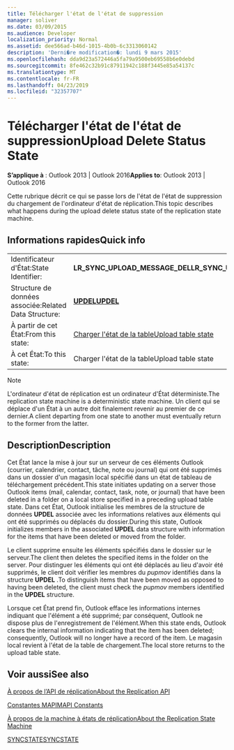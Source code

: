 ```yaml
---
title: Télécharger l'état de l'état de suppression
manager: soliver
ms.date: 03/09/2015
ms.audience: Developer
localization_priority: Normal
ms.assetid: dee566ad-b46d-1015-4b0b-6c3313060142
description: 'Derni�re modification�: lundi 9 mars 2015'
ms.openlocfilehash: dda9d23a572446a5fa79a9500eb69558b6e0debd
ms.sourcegitcommit: 8fe462c32b91c87911942c188f3445e85a54137c
ms.translationtype: MT
ms.contentlocale: fr-FR
ms.lasthandoff: 04/23/2019
ms.locfileid: "32357707"
---
```

# <a name="upload-delete-status-state"></a><span data-ttu-id="9e8d2-103">Télécharger l'état de l'état de suppression</span><span class="sxs-lookup"><span data-stu-id="9e8d2-103">Upload Delete Status State</span></span>

  
  
<span data-ttu-id="9e8d2-104">**S’applique à** : Outlook 2013 | Outlook 2016</span><span class="sxs-lookup"><span data-stu-id="9e8d2-104">**Applies to**: Outlook 2013 | Outlook 2016</span></span> 
  
 <span data-ttu-id="9e8d2-105">Cette rubrique décrit ce qui se passe lors de l'état de l'état de suppression du chargement de l'ordinateur d'état de réplication.</span><span class="sxs-lookup"><span data-stu-id="9e8d2-105">This topic describes what happens during the upload delete status state of the replication state machine.</span></span> 
  
## <a name="quick-info"></a><span data-ttu-id="9e8d2-106">Informations rapides</span><span class="sxs-lookup"><span data-stu-id="9e8d2-106">Quick info</span></span>

|||
|:-----|:-----|
|<span data-ttu-id="9e8d2-107">Identificateur d'État:</span><span class="sxs-lookup"><span data-stu-id="9e8d2-107">State Identifier:</span></span>  <br/> |<span data-ttu-id="9e8d2-108">**LR_SYNC_UPLOAD_MESSAGE_DEL**</span><span class="sxs-lookup"><span data-stu-id="9e8d2-108">**LR_SYNC_UPLOAD_MESSAGE_DEL**</span></span> <br/> |
|<span data-ttu-id="9e8d2-109">Structure de données associée:</span><span class="sxs-lookup"><span data-stu-id="9e8d2-109">Related Data Structure:</span></span>  <br/> |<span data-ttu-id="9e8d2-110">**[UPDEL](updel.md)**</span><span class="sxs-lookup"><span data-stu-id="9e8d2-110">**[UPDEL](updel.md)**</span></span> <br/> |
|<span data-ttu-id="9e8d2-111">À partir de cet État:</span><span class="sxs-lookup"><span data-stu-id="9e8d2-111">From this state:</span></span>  <br/> |[<span data-ttu-id="9e8d2-112">Charger l'état de la table</span><span class="sxs-lookup"><span data-stu-id="9e8d2-112">Upload table state</span></span>](upload-table-state.md) <br/> |
|<span data-ttu-id="9e8d2-113">À cet État:</span><span class="sxs-lookup"><span data-stu-id="9e8d2-113">To this state:</span></span>  <br/> |<span data-ttu-id="9e8d2-114">Charger l'état de la table</span><span class="sxs-lookup"><span data-stu-id="9e8d2-114">Upload table state</span></span>  <br/> |
   
> [!NOTE]
> <span data-ttu-id="9e8d2-115">L'ordinateur d'état de réplication est un ordinateur d'État déterministe.</span><span class="sxs-lookup"><span data-stu-id="9e8d2-115">The replication state machine is a deterministic state machine.</span></span> <span data-ttu-id="9e8d2-116">Un client qui se déplace d'un État à un autre doit finalement revenir au premier de ce dernier.</span><span class="sxs-lookup"><span data-stu-id="9e8d2-116">A client departing from one state to another must eventually return to the former from the latter.</span></span> 
  
## <a name="description"></a><span data-ttu-id="9e8d2-117">Description</span><span class="sxs-lookup"><span data-stu-id="9e8d2-117">Description</span></span>

<span data-ttu-id="9e8d2-118">Cet État lance la mise à jour sur un serveur de ces éléments Outlook (courrier, calendrier, contact, tâche, note ou journal) qui ont été supprimés dans un dossier d'un magasin local spécifié dans un état de tableau de téléchargement précédent.</span><span class="sxs-lookup"><span data-stu-id="9e8d2-118">This state initiates updating on a server those Outlook items (mail, calendar, contact, task, note, or journal) that have been deleted in a folder on a local store specified in a preceding upload table state.</span></span> <span data-ttu-id="9e8d2-119">Dans cet État, Outlook initialise les membres de la structure de données **UPDEL** associée avec les informations relatives aux éléments qui ont été supprimés ou déplacés du dossier.</span><span class="sxs-lookup"><span data-stu-id="9e8d2-119">During this state, Outlook initializes members in the associated **UPDEL** data structure with information for the items that have been deleted or moved from the folder.</span></span> 
  
<span data-ttu-id="9e8d2-120">Le client supprime ensuite les éléments spécifiés dans le dossier sur le serveur.</span><span class="sxs-lookup"><span data-stu-id="9e8d2-120">The client then deletes the specified items in the folder on the server.</span></span> <span data-ttu-id="9e8d2-121">Pour distinguer les éléments qui ont été déplacés au lieu d'avoir été supprimés, le client doit vérifier les membres du *pupmov* identifiés dans la structure **UPDEL** .</span><span class="sxs-lookup"><span data-stu-id="9e8d2-121">To distinguish items that have been moved as opposed to having been deleted, the client must check the  *pupmov*  members identified in the **UPDEL** structure.</span></span> 
  
<span data-ttu-id="9e8d2-122">Lorsque cet État prend fin, Outlook efface les informations internes indiquant que l'élément a été supprimé; par conséquent, Outlook ne dispose plus de l'enregistrement de l'élément.</span><span class="sxs-lookup"><span data-stu-id="9e8d2-122">When this state ends, Outlook clears the internal information indicating that the item has been deleted; consequently, Outlook will no longer have a record of the item.</span></span> <span data-ttu-id="9e8d2-123">Le magasin local revient à l'état de la table de chargement.</span><span class="sxs-lookup"><span data-stu-id="9e8d2-123">The local store returns to the upload table state.</span></span>
  
## <a name="see-also"></a><span data-ttu-id="9e8d2-124">Voir aussi</span><span class="sxs-lookup"><span data-stu-id="9e8d2-124">See also</span></span>



[<span data-ttu-id="9e8d2-125">À propos de l’API de réplication</span><span class="sxs-lookup"><span data-stu-id="9e8d2-125">About the Replication API</span></span>](about-the-replication-api.md)
  
[<span data-ttu-id="9e8d2-126">Constantes MAPI</span><span class="sxs-lookup"><span data-stu-id="9e8d2-126">MAPI Constants</span></span>](mapi-constants.md)
  
[<span data-ttu-id="9e8d2-127">À propos de la machine à états de réplication</span><span class="sxs-lookup"><span data-stu-id="9e8d2-127">About the Replication State Machine</span></span>](about-the-replication-state-machine.md)
  
[<span data-ttu-id="9e8d2-128">SYNCSTATE</span><span class="sxs-lookup"><span data-stu-id="9e8d2-128">SYNCSTATE</span></span>](syncstate.md)

